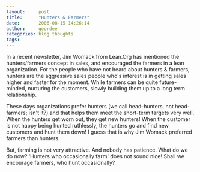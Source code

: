 ```yaml
---
layout:     post
title:      "Hunters & Farmers"
date:       2006-08-15 14:26:14
author:     geordee
categories: blog thoughts
tags:       
---
```


In a recent newsletter, Jim Womack from Lean.Org has mentioned the hunters/farmers concept in sales, and encouraged the farmers in a lean organization. For the people who have not heard about hunters & farmers, hunters are the aggressive sales people who's interest is in getting sales higher and faster for the moment. While farmers can be quite future-minded, nurturing the customers, slowly building them up to a long term relationship.

These days organizations prefer hunters (we call head-hunters, not head-farmers; isn't it?) and that helps them meet the short-term targets very well. When the hunters get worn out, they get new hunters! When the customer is not happy being hunted ruthlessly, the hunters go and find new customers and hunt them down! I guess that is why Jim Womack preferred farmers than hunters.

But, farming is not very attractive. And nobody has patience. What do we do now? ‘Hunters who occasionally farm' does not sound nice! Shall we encourage farmers, who hunt occasionally?
